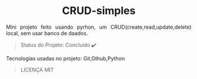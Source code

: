 <h1 align="center">CRUD-simples</h1>
<p align="justify">Mini projeto feito usando pyrhon, um CRUD(create,read,update,delete) local, sem usar banco de daados.</p>

> Status do Projeto: Concluido :heavy_check_mark:

Tecnologias usadas no projeto: Git,Gthub,Python

> LICENÇA MIT
